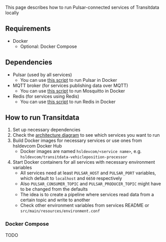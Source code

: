 This page describes how to run Pulsar-connected services of Transitdata locally

## Requirements

* Docker
  * Optional: Docker Compose

## Dependencies

* Pulsar (used by all services)
  * You can use [this script](https://github.com/HSLdevcom/transitdata/blob/master/bin/pulsar/pulsar-up.sh) to run Pulsar in Docker
* MQTT broker (for services publishing data over MQTT)
  * You can use [this script](https://github.com/HSLdevcom/transitdata/blob/master/bin/mosquitto_broker/mosquitto-broker-up.sh) to run Mosquitto in Docker
* Redis (for services using Redis)
  * You can use [this script](https://github.com/HSLdevcom/transitdata/blob/master/bin/redis/redis-up.sh) to run Redis in Docker

## How to run Transitdata

1. Set up necessary dependencies
2. Check the [architecture diagram](https://raw.githubusercontent.com/HSLdevcom/transitdata/master/transitdata_data_flow_drawio.png) to see which services you want to run
3. Build Docker images for necessary services or use ones from hsldevcom Docker Hub
   * Docker images are named `hsldevcom/<service name>`, e.g. `hsldevcom/transitdata-vehicleposition-processor`
4. Start Docker containers for all services with necessary environment variables
   * All services need at least `PULSAR_HOST` and `PULSAR_PORT` variables, which default to `localhost` and `6650` respectively
   * Also `PULSAR_CONSUMER_TOPIC` and `PULSAR_PRODUCER_TOPIC` might have to be changed from the defaults
    * The idea is to create a pipeline where services read data from a certain topic and write to another
   * Check other environment variables from services README or `src/main/resources/environment.conf`

### Docker Compose

TODO
